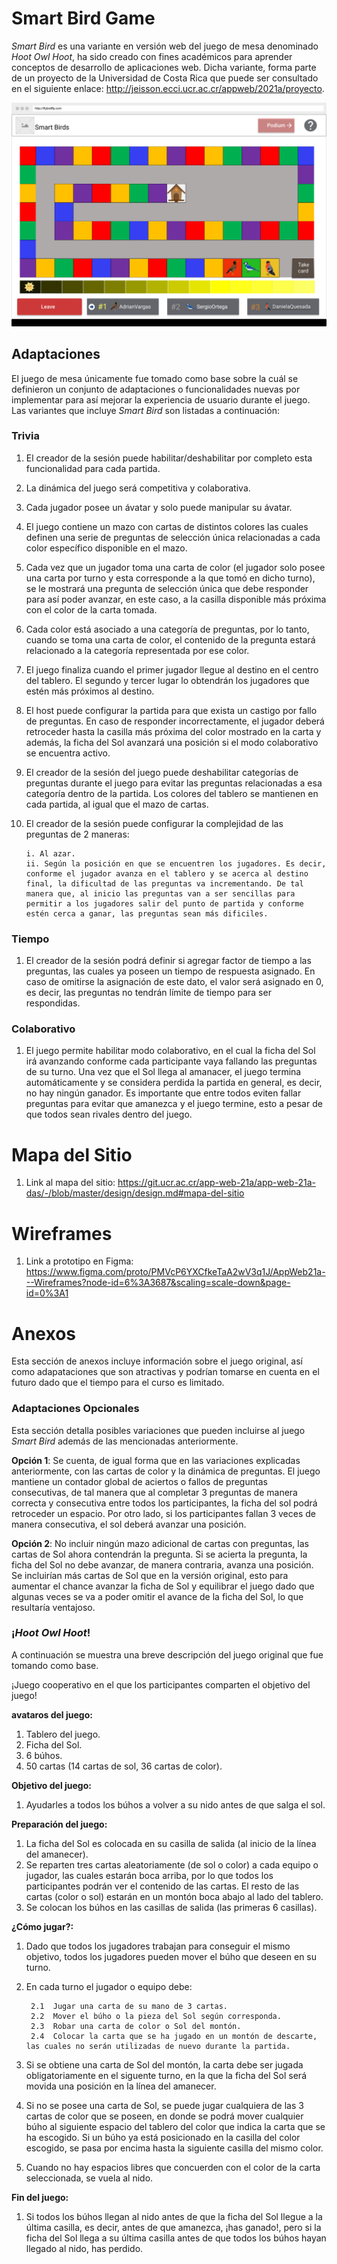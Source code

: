 # **Smart Bird Game**

_Smart Bird_ es una variante en versión web del juego de mesa denominado _Hoot Owl Hoot_, ha sido creado con fines académicos para aprender conceptos de desarrollo de aplicaciones web. Dicha variante, forma parte de un proyecto de la Universidad de Costa Rica que puede ser consultado en el siguiente enlace: http://jeisson.ecci.ucr.ac.cr/appweb/2021a/proyecto.

![Match Screen](/design/wireframes/MatchPage.svg)

## **Adaptaciones**
El juego de mesa únicamente fue tomado como base sobre la cuál se definieron un conjunto de adaptaciones o funcionalidades nuevas por implementar para así mejorar la experiencia de usuario durante el juego. Las variantes que incluye _Smart Bird_ son listadas a continuación:

### **Trivia**
1. El creador de la sesión puede habilitar/deshabilitar por completo esta funcionalidad para cada partida.
2. La dinámica del juego será competitiva y colaborativa.
3. Cada jugador posee un ávatar y solo puede manipular su ávatar.
4. El juego contiene un mazo con cartas de distintos colores las cuales definen una serie de preguntas de selección única relacionadas a cada color específico disponible en el mazo.
5. Cada vez que un jugador toma una carta de color (el jugador solo posee una carta por turno y esta corresponde a la que tomó en dicho turno), se le mostrará una pregunta de selección única que debe responder para así poder avanzar, en este caso, a la casilla disponible más próxima con el color de la carta tomada. 
6. Cada color está asociado a una categoría de preguntas, por lo tanto, cuando se toma una carta de color, el contenido de la pregunta estará relacionado a la categoría representada por ese color. 
7. El juego finaliza cuando el primer jugador llegue al destino en el centro del tablero. El segundo y tercer lugar lo obtendrán los jugadores que estén más próximos al destino.
8. El host puede configurar la partida para que exista un castigo por fallo de preguntas. En caso de responder incorrectamente, el jugador deberá retroceder hasta la casilla más próxima del color mostrado en la carta y además, la ficha del Sol avanzará una posición si el modo colaborativo se encuentra activo.
9. El creador de la sesión del juego puede deshabilitar categorías de preguntas durante el juego para evitar las preguntas relacionadas a esa categoría dentro de la partida. Los colores del tablero se mantienen en cada partida, al igual que el mazo de cartas.
10. El creador de la sesión puede configurar la complejidad de las preguntas de 2 maneras: 

        i. Al azar.
        ii. Según la posición en que se encuentren los jugadores. Es decir, conforme el jugador avanza en el tablero y se acerca al destino final, la dificultad de las preguntas va incrementando. De tal manera que, al inicio las preguntas van a ser sencillas para permitir a los jugadores salir del punto de partida y conforme estén cerca a ganar, las preguntas sean más dificiles.

### **Tiempo**
1. El creador de la sesión podrá definir si agregar factor de tiempo a las preguntas, las cuales ya poseen un tiempo de respuesta asignado. En caso de omitirse la asignación de este dato, el valor será asignado en 0, es decir, las preguntas no tendrán límite de tiempo para ser respondidas.

### **Colaborativo**
1. El juego permite habilitar modo colaborativo, en el cual la ficha del Sol irá avanzando conforme cada participante vaya fallando las preguntas de su turno. Una vez que el Sol llega al amanacer, el juego termina automáticamente y se considera perdida la partida en general, es decir, no hay ningún ganador. Es importante que entre todos eviten fallar preguntas para evitar que amanezca y el juego termine, esto a pesar de que todos sean rivales dentro del juego.

# **Mapa del Sitio**
1. Link al mapa del sitio: https://git.ucr.ac.cr/app-web-21a/app-web-21a-das/-/blob/master/design/design.md#mapa-del-sitio 

# **Wireframes**
1. Link a prototipo en Figma: https://www.figma.com/proto/PMVcP6YXCfkeTaA2wV3q1J/AppWeb21a---Wireframes?node-id=6%3A3687&scaling=scale-down&page-id=0%3A1

# **Anexos**
Esta sección de anexos incluye información sobre el juego original, así como adapataciones que son atractivas y podrían tomarse en cuenta en el futuro dado que el tiempo para el curso es limitado.

### **Adaptaciones Opcionales**

Esta sección detalla posibles variaciones que pueden incluirse al juego _Smart Bird_ además de las mencionadas anteriormente.

**Opción 1**: Se cuenta, de igual forma que en las variaciones explicadas anteriormente, con las cartas de color y la dinámica de preguntas. El juego mantiene un contador global de aciertos o fallos de preguntas consecutivas, de tal manera que al completar 3 preguntas de manera correcta y consecutiva entre todos los participantes, la ficha del sol podrá retroceder un espacio. Por otro lado, si los participantes fallan 3 veces de manera consecutiva, el sol deberá avanzar una posición.

**Opción 2**: No incluir ningún mazo adicional de cartas con preguntas, las cartas de Sol ahora contendrán la pregunta. Si se acierta la pregunta, la ficha del Sol no debe avanzar, de manera contraria, avanza una posición. Se incluirían más cartas de Sol que en la versión original, esto para aumentar el chance avanzar la ficha de Sol y equilibrar el juego dado que algunas veces se va a poder omitir el avance de la ficha del Sol, lo que resultaría ventajoso.

### **¡_Hoot Owl Hoot_!**

A continuación se muestra una breve descripción del juego original que fue tomando como base.

¡Juego cooperativo en el que los participantes comparten el objetivo del juego!

**avataros del juego:**

1. Tablero del juego.
2. Ficha del Sol.
3. 6 búhos.
4. 50 cartas (14 cartas de sol, 36 cartas de color).

**Objetivo del juego:**
1. Ayudarles a todos los búhos a volver a su nido antes de que salga el sol. 

**Preparación del juego:**

1. La ficha del Sol es colocada en su casilla de salida (al inicio de la línea del amanecer).
2. Se reparten tres cartas aleatoriamente (de sol o color) a cada equipo o jugador, las cuales estarán boca arriba, por lo que todos los participantes podrán ver el contenido de las cartas. El resto de las cartas (color o sol) estarán en un montón boca abajo al lado del tablero.
3. Se colocan los búhos  en las casillas de salida (las primeras 6 casillas).

**¿Cómo jugar?:**

1. Dado que todos los jugadores trabajan para conseguir el mismo objetivo, todos los jugadores pueden mover el búho que deseen en su turno.
2. En cada turno el jugador o equipo debe:        

        2.1  Jugar una carta de su mano de 3 cartas.         
        2.2  Mover el búho o la pieza del Sol según corresponda.         
        2.3  Robar una carta de color o Sol del montón.
        2.4  Colocar la carta que se ha jugado en un montón de descarte, las cuales no serán utilizadas de nuevo durante la partida.     
               
3. Si se obtiene una carta de Sol del montón, la carta debe ser jugada obligatoriamente en el siguente turno, en la que la ficha del Sol será movida una posición en la línea del amanecer.
4. Si no se posee una carta de Sol, se puede jugar cualquiera de las 3 cartas de color que se poseen, en donde se podrá mover cualquier búho al siguiente espacio del tablero del color que indica la carta que se ha escogido. Si un búho ya está posicionado en la casilla del color escogido, se pasa por encima hasta la siguiente casilla del mismo color.
5. Cuando no hay espacios libres que concuerden con el color de la carta seleccionada, se vuela al nido.

**Fin del juego:**

1. Si todos los búhos llegan al nido antes de que la ficha del Sol llegue a la última casilla, es decir, antes de que amanezca, ¡has ganado!, pero si la ficha del Sol llega a su última casilla antes de que todos los búhos hayan llegado al nido, has perdido.
